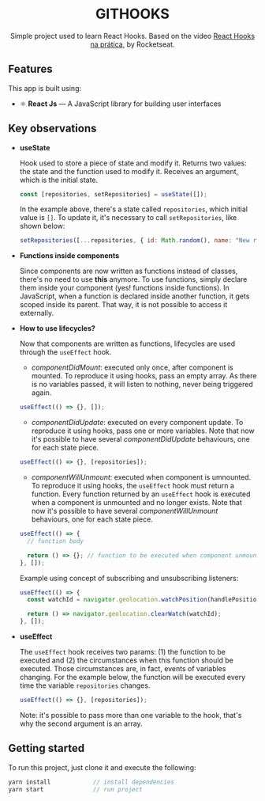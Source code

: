 <h1 align="center">
<br>
GITHOOKS
</h1>

<p align="center">Simple project used to learn React Hooks. Based on the video <a href="https://youtu.be/6WB16wZS61c">React Hooks na prática</a>, by Rocketseat.</p>

## Features

[//]: # "Add the features of your project here:"

This app is built using:

- ⚛️ **React Js** — A JavaScript library for building user interfaces

## Key observations

- **useState**

  Hook used to store a piece of state and modify it. Returns two values: the state and the function used to modify it. Receives an argument, which is the initial state.

  ```js
  const [repositories, setRepositories] = useState([]);
  ```

  In the example above, there's a state called `repositories`, which initial value is `[]`. To update it, it's necessary to call `setRepositories`, like shown below:

  ```js
  setRepositories([...repositories, { id: Math.random(), name: "New repo" }]);
  ```

- **Functions inside components**

  Since components are now written as functions instead of classes, there's no need to use **this** anymore. To use functions, simply declare them inside your component (yes! functions inside functions). In JavaScript, when a function is declared inside another function, it gets scoped inside its parent. That way, it is not possible to access it externally.

- **How to use lifecycles?**

  Now that components are written as functions, lifecycles are used through the `useEffect` hook.

  - _componentDidMount_: executed only once, after component is mounted. To reproduce it using hooks, pass an empty array. As there is no variables passed, it will listen to nothing, never being triggered again.

  ```js
  useEffect(() => {}, []);
  ```

  - _componentDidUpdate_: executed on every component update. To reproduce it using hooks, pass one or more variables. Note that now it's possible to have several _componentDidUpdate_ behaviours, one for each state piece.

  ```js
  useEffect(() => {}, [repositories]);
  ```

  - _componentWillUnmount_: executed when component is umnounted. To reproduce it using hooks, the `useEffect` hook must return a function. Every function returned by an `useEffect` hook is executed when a component is unmounted and no longer exists. Note that now it's possible to have several _componentWillUnmount_ behaviours, one for each state piece.

  ```js
  useEffect(() => {
    // function body

    return () => {}; // function to be executed when component unmounts
  }, []);
  ```

  Example using concept of subscribing and unsubscribing listeners:

  ```js
  useEffect(() => {
    const watchId = navigator.geolocation.watchPosition(handlePositionReceived);

    return () => navigator.geolocation.clearWatch(watchId);
  }, []);
  ```

- **useEffect**

  The `useEffect` hook receives two params: (1) the function to be executed and (2) the circumstances when this function should be executed. Those circumstances are, in fact, events of variables changing. For the example below, the function will be executed every time the variable `repositories` changes.

  ```js
  useEffect(() => {}, [repositories]);
  ```

  Note: it's possible to pass more than one variable to the hook, that's why the second argument is an array.

## Getting started

To run this project, just clone it and execute the following:

```js
yarn install            // install dependencies
yarn start              // run project
```
